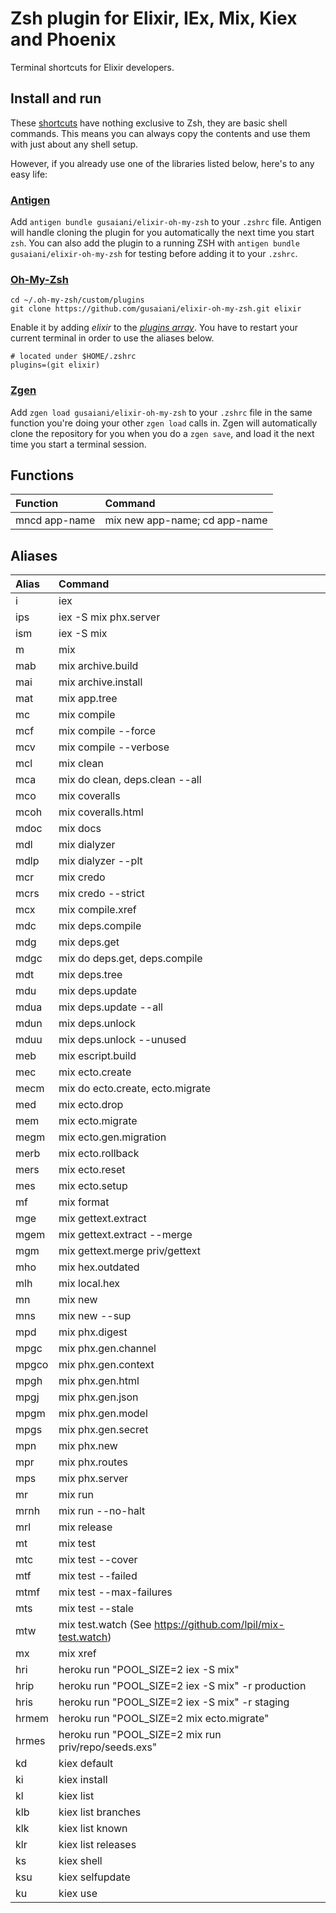 # Zsh plugin for Elixir, IEx, Mix, Kiex and Phoenix

Terminal shortcuts for Elixir developers.

## Install and run

These [shortcuts](https://github.com/gusaiani/elixir-oh-my-zsh/blob/master/elixir.plugin.zsh) have nothing exclusive to Zsh, they are basic shell commands. This means you can always copy the contents and use them with just about any shell setup.

However, if you already use one of the libraries listed below, here's to any easy life:

### [Antigen](https://github.com/zsh-users/antigen)

Add `antigen bundle gusaiani/elixir-oh-my-zsh` to your `.zshrc` file. Antigen will handle cloning the plugin for you automatically the next time you start `zsh`. You can also add the plugin to a running ZSH with `antigen bundle gusaiani/elixir-oh-my-zsh` for testing before adding it to your `.zshrc`.

### [Oh-My-Zsh](http://ohmyz.sh/)

```
cd ~/.oh-my-zsh/custom/plugins
git clone https://github.com/gusaiani/elixir-oh-my-zsh.git elixir
```

Enable it by adding _elixir_ to the [_plugins array_](https://github.com/robbyrussell/oh-my-zsh/blob/master/templates/zshrc.zsh-template#L66).
You have to restart your current terminal in order to use the aliases below.
```
# located under $HOME/.zshrc
plugins=(git elixir)
```

### [Zgen](https://github.com/tarjoilija/zgen)

Add `zgen load gusaiani/elixir-oh-my-zsh` to your `.zshrc` file in the same function you're doing your other `zgen load` calls in. Zgen will automatically clone the repository for you when you do a `zgen save`, and load it the next time you start a terminal session.

## Functions

| Function                 | Command
| :------------------------| :--------------------------------
| mncd app-name            | mix new app-name; cd app-name

## Aliases

| Alias                    | Command
| :------------------------| :--------------------------------
| i                        | iex
| ips                      | iex -S mix phx.server
| ism                      | iex -S mix
| m                        | mix
| mab                      | mix archive.build
| mai                      | mix archive.install
| mat                      | mix app.tree
| mc                       | mix compile
| mcf                      | mix compile --force
| mcv                      | mix compile --verbose
| mcl                      | mix clean
| mca                      | mix do clean, deps.clean --all
| mco                      | mix coveralls
| mcoh                     | mix coveralls.html
| mdoc                     | mix docs
| mdl                      | mix dialyzer
| mdlp                     | mix dialyzer --plt
| mcr                      | mix credo
| mcrs                     | mix credo --strict
| mcx                      | mix compile.xref
| mdc                      | mix deps.compile
| mdg                      | mix deps.get
| mdgc                     | mix do deps.get, deps.compile
| mdt                      | mix deps.tree
| mdu                      | mix deps.update
| mdua                     | mix deps.update --all
| mdun                     | mix deps.unlock
| mduu                     | mix deps.unlock --unused
| meb                      | mix escript.build
| mec                      | mix ecto.create
| mecm                     | mix do ecto.create, ecto.migrate
| med                      | mix ecto.drop
| mem                      | mix ecto.migrate
| megm                     | mix ecto.gen.migration
| merb                     | mix ecto.rollback
| mers                     | mix ecto.reset
| mes                      | mix ecto.setup
| mf                       | mix format
| mge                      | mix gettext.extract
| mgem                     | mix gettext.extract --merge
| mgm                      | mix gettext.merge priv/gettext
| mho                      | mix hex.outdated
| mlh                      | mix local.hex
| mn                       | mix new
| mns                      | mix new --sup
| mpd                      | mix phx.digest
| mpgc                     | mix phx.gen.channel
| mpgco                    | mix phx.gen.context
| mpgh                     | mix phx.gen.html
| mpgj                     | mix phx.gen.json
| mpgm                     | mix phx.gen.model
| mpgs                     | mix phx.gen.secret
| mpn                      | mix phx.new
| mpr                      | mix phx.routes
| mps                      | mix phx.server
| mr                       | mix run
| mrnh                     | mix run --no-halt
| mrl                      | mix release
| mt                       | mix test
| mtc                      | mix test --cover
| mtf                      | mix test --failed
| mtmf                     | mix test --max-failures
| mts                      | mix test --stale
| mtw                      | mix test.watch (See https://github.com/lpil/mix-test.watch)
| mx                       | mix xref
| hri                      | heroku run "POOL_SIZE=2 iex -S mix"
| hrip                     | heroku run "POOL_SIZE=2 iex -S mix" -r production
| hris                     | heroku run "POOL_SIZE=2 iex -S mix" -r staging
| hrmem                    | heroku run "POOL_SIZE=2 mix ecto.migrate"
| hrmes                    | heroku run "POOL_SIZE=2 mix run priv/repo/seeds.exs"
| kd                       | kiex default
| ki                       | kiex install
| kl                       | kiex list
| klb                      | kiex list branches
| klk                      | kiex list known
| klr                      | kiex list releases
| ks                       | kiex shell
| ksu                      | kiex selfupdate
| ku                       | kiex use
